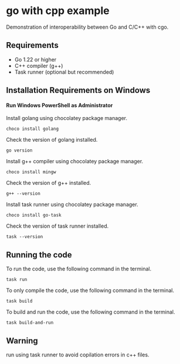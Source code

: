 # go with cpp example

Demonstration of interoperability between Go and C/C++ with cgo.

## Requirements
- Go 1.22 or higher
- C++ compiler (g++)
- Task runner (optional but recommended)

## Installation Requirements on Windows
#### Run Windows PowerShell as Administrator

Install golang using chocolatey package manager.
```
choco install golang
```
Check the version of golang installed.
```
go version
```

Install g++ compiler using chocolatey package manager.
```
choco install mingw
```
Check the version of g++ installed.
```
g++ --version
```

Install task runner using chocolatey package manager.
```
choco install go-task
```
Check the version of task runner installed.
```
task --version
```

## Running the code

To run the code, use the following command in the terminal.
```
task run
```

To only compile the code, use the following command in the terminal.
```
task build
```

To build and run the code, use the following command in the terminal.
```
task build-and-run
```

## Warning 
run using task runner to avoid copilation errors in c++ files.